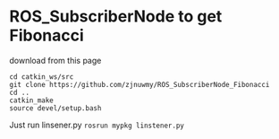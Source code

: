 # ROS_SubscriberNode to get Fibonacci

download from this page
```download from this page
cd catkin_ws/src
git clone https://github.com/zjnuwmy/ROS_SubscriberNode_Fibonacci
cd ..
catkin_make
source devel/setup.bash
```

Just run linsener.py
```rosrun mypkg linstener.py```
